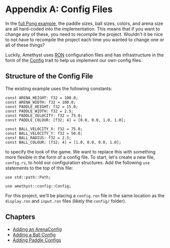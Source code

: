 # Appendix A: Config Files

In the [full Pong example][pong], the paddle sizes, ball sizes, colors, and arena size are all hard-coded 
into the implementation. This means that if you want to change any of these, you need to recompile the 
project. Wouldn't it be nice to not have to recompile the project each time you wanted to change one or all 
of these things?

Luckily, Amethyst uses [RON][ron] configuration files and has infrastructure in the form of the 
[Config][config] trait to help us implement our own config files.

## Structure of the Config File

The existing example uses the following constants:

```rust,ignore
const ARENA_HEIGHT: f32 = 100.0;
const ARENA_WIDTH: f32 = 100.0;
const PADDLE_HEIGHT: f32 = 15.0;
const PADDLE_WIDTH: f32 = 2.5;
const PADDLE_VELOCITY: f32 = 75.0;
const PADDLE_COLOUR: [f32; 4] = [0.0, 0.0, 1.0, 1.0];

const BALL_VELOCITY_X: f32 = 75.0;
const BALL_VELOCITY_Y: f32 = 50.0;
const BALL_RADIUS: f32 = 2.5;
const BALL_COLOUR: [f32; 4] = [1.0, 0.0, 0.0, 1.0];
```

to specify the look of the game. We want to replace this with something more flexible in the form of a config 
file. To start, let's create a new file, `config.rs`, to hold our configuration structures. Add the following 
`use` statements to the top of this file:

```rust,ignore
use std::path::Path;

use amethyst::config::Config;
```

For this project, we'll be placing a `config.ron` file in the same location as the `display.ron` and 
`input.ron` files (likely the `config/` folder).

## Chapters

* [Adding an ArenaConfig][0]
* [Adding a Ball Config][1]
* [Adding Paddle Configs][2]

[pong]: https://github.com/amethyst/amethyst/tree/master/examples/pong
[ron]: https://docs.rs/ron/0.3.0/ron/
[config]: https://docs.rs/amethyst_config/0.6.0/amethyst_config/trait.Config.html
[0]: ./a_config_files/arena_config.html
[1]: ./a_config_files/ball_config.html
[2]: ./a_config_files/paddle_configs.html

